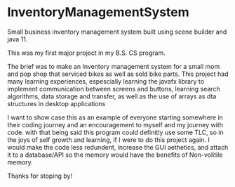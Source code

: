 # InventoryManagementSystem
Small business inventory management system built using scene builder and java 11. 

This was my first major project in my B.S. CS program.  

The brief was to make an Inventory management system for a small mom and pop shop that serviced bikes as well as sold bike parts. 
This project had many learning experiences, espescially learning the javafx library to implement communication between screens and buttons, learning 
search algorithms, data storage and transfer, as well as the use of arrays as dta structures in desktop applications 

I want to show case this as an example of everyone starting somewhere in their coding journey and an encouragement to myself
and my journey with code. with that being said this program could definitly use some TLC, so in the joys of self growth and learning,
if I were to do this project again. I would make the code less redundent, increase the GUI aethetics, and attach it to a 
database/API so the memory would have the benefits of Non-volitile memory. 


Thanks for stoping by!
